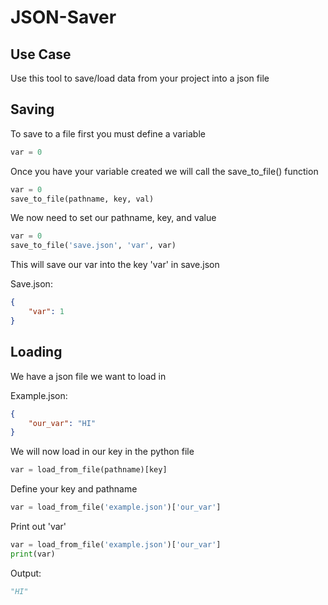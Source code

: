 # JSON-Saver

## Use Case
Use this tool to save/load data from your project into a json file

## Saving
To save to a file first you must define a variable
```py
var = 0 
```
Once you have your variable created we will call the save_to_file() function

```py
var = 0
save_to_file(pathname, key, val)
```
We now need to set our pathname, key, and value
```py
var = 0
save_to_file('save.json', 'var', var)
```
This will save our var into the key 'var' in save.json

Save.json:
```json
{
    "var": 1
}
```
## Loading
We have a json file we want to load in

Example.json:
```json
{
    "our_var": "HI"
}
```

We will now load in our key in the python file

```py
var = load_from_file(pathname)[key]
```

Define your key and pathname

```py
var = load_from_file('example.json')['our_var']
```

Print out 'var'
```py
var = load_from_file('example.json')['our_var']
print(var)
```

Output:
```py
"HI"
```